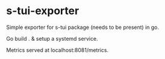 # s-tui-exporter

Simple exporter for s-tui package (needs to be present) in go.

Go build . & setup a systemd service.

Metrics served at localhost:8081/metrics.
